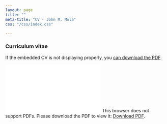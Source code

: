 ```yaml
---
layout: page
title: ""
meta-title: "CV - John M. Mola"
css: "/css/index.css"

---
```


### Curriculum vitae 

If the embedded CV is not displaying properly, you [can download the PDF](/pdfs/Mola_CV.pdf). 

<object data="/pdfs/Mola_CV.pdf" type="application/pdf" width="800px" height="800px">
    <embed src="/pdfs/Mola_CV.pdf">
        This browser does not support PDFs. Please download the PDF to view it: <a href="/pdfs/Mola_CV.pdf">Download PDF</a>.</p>
    </embed>
</object>
